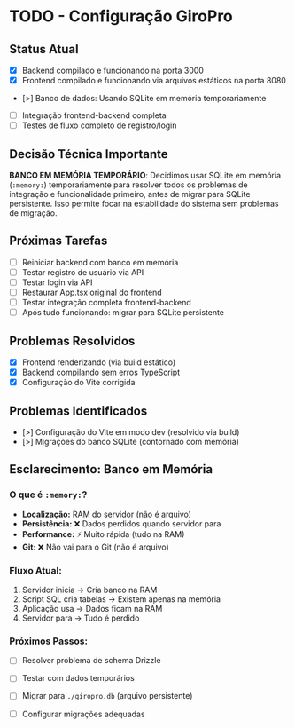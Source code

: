 # TODO - Configuração GiroPro

## Status Atual
- [x] Backend compilado e funcionando na porta 3000
- [x] Frontend compilado e funcionando via arquivos estáticos na porta 8080
- [>] Banco de dados: Usando SQLite em memória temporariamente
- [ ] Integração frontend-backend completa
- [ ] Testes de fluxo completo de registro/login

## Decisão Técnica Importante
**BANCO EM MEMÓRIA TEMPORÁRIO**: Decidimos usar SQLite em memória (`:memory:`) temporariamente para resolver todos os problemas de integração e funcionalidade primeiro, antes de migrar para SQLite persistente. Isso permite focar na estabilidade do sistema sem problemas de migração.

## Próximas Tarefas
- [ ] Reiniciar backend com banco em memória
- [ ] Testar registro de usuário via API
- [ ] Testar login via API  
- [ ] Restaurar App.tsx original do frontend
- [ ] Testar integração completa frontend-backend
- [ ] Após tudo funcionando: migrar para SQLite persistente

## Problemas Resolvidos
- [x] Frontend renderizando (via build estático)
- [x] Backend compilando sem erros TypeScript
- [x] Configuração do Vite corrigida

## Problemas Identificados
- [>] Configuração do Vite em modo dev (resolvido via build)
- [>] Migrações do banco SQLite (contornado com memória)



## Esclarecimento: Banco em Memória

### O que é `:memory:`?
- **Localização:** RAM do servidor (não é arquivo)
- **Persistência:** ❌ Dados perdidos quando servidor para
- **Performance:** ⚡ Muito rápida (tudo na RAM)
- **Git:** ❌ Não vai para o Git (não é arquivo)

### Fluxo Atual:
1. Servidor inicia → Cria banco na RAM
2. Script SQL cria tabelas → Existem apenas na memória  
3. Aplicação usa → Dados ficam na RAM
4. Servidor para → Tudo é perdido

### Próximos Passos:
- [ ] Resolver problema de schema Drizzle
- [ ] Testar com dados temporários
- [ ] Migrar para `./giropro.db` (arquivo persistente)
- [ ] Configurar migrações adequadas


